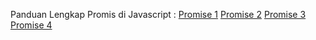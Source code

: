 Panduan Lengkap Promis di Javascript :
[Promise 1](https://medium.com/coderupa/panduan-komplit-asynchronous-programming-pada-javascript-part-1-fca22279c056)
[Promise 2](https://medium.com/coderupa/panduan-komplit-asynchronous-programming-pada-javascript-part-2-callback-3a717df6cfdf)
[Promise 3](https://medium.com/coderupa/panduan-komplit-asynchronous-programming-pada-javascript-part-3-promise-819ce5d8b3c)
[Promise 4](https://medium.com/coderupa/panduan-komplit-asynchronous-programming-pada-javascript-part-4-async-await-fc504c344238)
